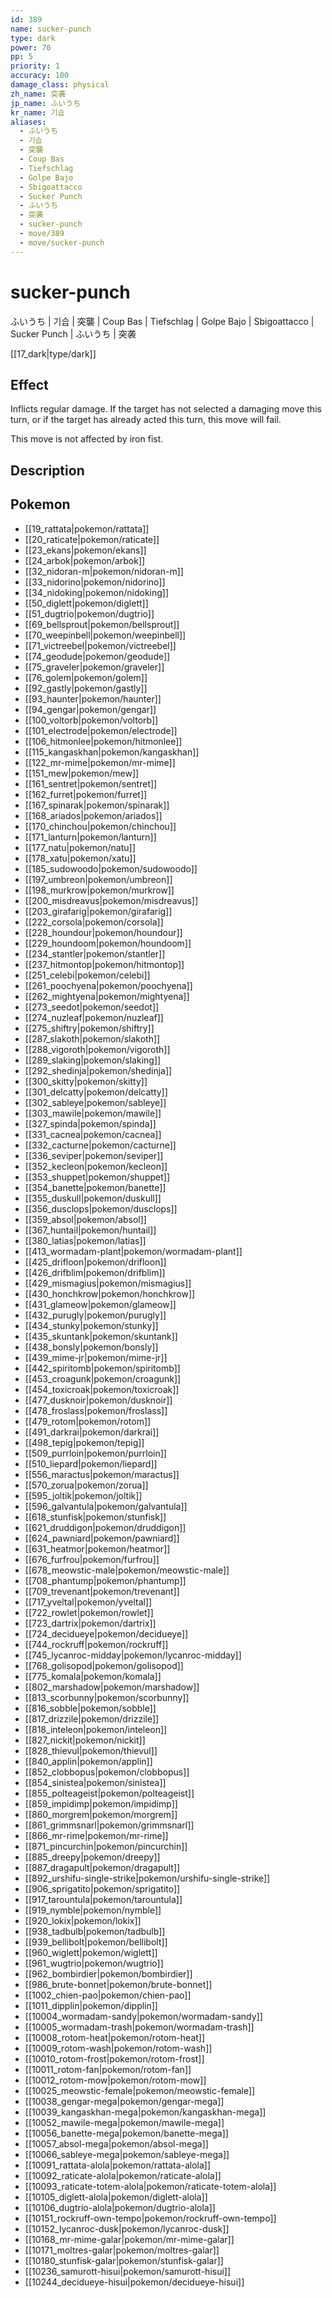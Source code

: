 ```yaml
---
id: 389
name: sucker-punch
type: dark
power: 70
pp: 5
priority: 1
accuracy: 100
damage_class: physical
zh_name: 突袭
jp_name: ふいうち
kr_name: 기습
aliases:
  - ふいうち
  - 기습
  - 突襲
  - Coup Bas
  - Tiefschlag
  - Golpe Bajo
  - Sbigoattacco
  - Sucker Punch
  - ふいうち
  - 突袭
  - sucker-punch
  - move/389
  - move/sucker-punch
---
```

# sucker-punch
    
ふいうち | 기습 | 突襲 | Coup Bas | Tiefschlag | Golpe Bajo | Sbigoattacco | Sucker Punch | ふいうち | 突袭

[[17_dark|type/dark]]

## Effect

Inflicts regular damage.  If the target has not selected a damaging move this turn, or if the target has already acted this turn, this move will fail.

This move is not affected by iron fist.

## Description



## Pokemon

- [[19_rattata|pokemon/rattata]]
- [[20_raticate|pokemon/raticate]]
- [[23_ekans|pokemon/ekans]]
- [[24_arbok|pokemon/arbok]]
- [[32_nidoran-m|pokemon/nidoran-m]]
- [[33_nidorino|pokemon/nidorino]]
- [[34_nidoking|pokemon/nidoking]]
- [[50_diglett|pokemon/diglett]]
- [[51_dugtrio|pokemon/dugtrio]]
- [[69_bellsprout|pokemon/bellsprout]]
- [[70_weepinbell|pokemon/weepinbell]]
- [[71_victreebel|pokemon/victreebel]]
- [[74_geodude|pokemon/geodude]]
- [[75_graveler|pokemon/graveler]]
- [[76_golem|pokemon/golem]]
- [[92_gastly|pokemon/gastly]]
- [[93_haunter|pokemon/haunter]]
- [[94_gengar|pokemon/gengar]]
- [[100_voltorb|pokemon/voltorb]]
- [[101_electrode|pokemon/electrode]]
- [[106_hitmonlee|pokemon/hitmonlee]]
- [[115_kangaskhan|pokemon/kangaskhan]]
- [[122_mr-mime|pokemon/mr-mime]]
- [[151_mew|pokemon/mew]]
- [[161_sentret|pokemon/sentret]]
- [[162_furret|pokemon/furret]]
- [[167_spinarak|pokemon/spinarak]]
- [[168_ariados|pokemon/ariados]]
- [[170_chinchou|pokemon/chinchou]]
- [[171_lanturn|pokemon/lanturn]]
- [[177_natu|pokemon/natu]]
- [[178_xatu|pokemon/xatu]]
- [[185_sudowoodo|pokemon/sudowoodo]]
- [[197_umbreon|pokemon/umbreon]]
- [[198_murkrow|pokemon/murkrow]]
- [[200_misdreavus|pokemon/misdreavus]]
- [[203_girafarig|pokemon/girafarig]]
- [[222_corsola|pokemon/corsola]]
- [[228_houndour|pokemon/houndour]]
- [[229_houndoom|pokemon/houndoom]]
- [[234_stantler|pokemon/stantler]]
- [[237_hitmontop|pokemon/hitmontop]]
- [[251_celebi|pokemon/celebi]]
- [[261_poochyena|pokemon/poochyena]]
- [[262_mightyena|pokemon/mightyena]]
- [[273_seedot|pokemon/seedot]]
- [[274_nuzleaf|pokemon/nuzleaf]]
- [[275_shiftry|pokemon/shiftry]]
- [[287_slakoth|pokemon/slakoth]]
- [[288_vigoroth|pokemon/vigoroth]]
- [[289_slaking|pokemon/slaking]]
- [[292_shedinja|pokemon/shedinja]]
- [[300_skitty|pokemon/skitty]]
- [[301_delcatty|pokemon/delcatty]]
- [[302_sableye|pokemon/sableye]]
- [[303_mawile|pokemon/mawile]]
- [[327_spinda|pokemon/spinda]]
- [[331_cacnea|pokemon/cacnea]]
- [[332_cacturne|pokemon/cacturne]]
- [[336_seviper|pokemon/seviper]]
- [[352_kecleon|pokemon/kecleon]]
- [[353_shuppet|pokemon/shuppet]]
- [[354_banette|pokemon/banette]]
- [[355_duskull|pokemon/duskull]]
- [[356_dusclops|pokemon/dusclops]]
- [[359_absol|pokemon/absol]]
- [[367_huntail|pokemon/huntail]]
- [[380_latias|pokemon/latias]]
- [[413_wormadam-plant|pokemon/wormadam-plant]]
- [[425_drifloon|pokemon/drifloon]]
- [[426_drifblim|pokemon/drifblim]]
- [[429_mismagius|pokemon/mismagius]]
- [[430_honchkrow|pokemon/honchkrow]]
- [[431_glameow|pokemon/glameow]]
- [[432_purugly|pokemon/purugly]]
- [[434_stunky|pokemon/stunky]]
- [[435_skuntank|pokemon/skuntank]]
- [[438_bonsly|pokemon/bonsly]]
- [[439_mime-jr|pokemon/mime-jr]]
- [[442_spiritomb|pokemon/spiritomb]]
- [[453_croagunk|pokemon/croagunk]]
- [[454_toxicroak|pokemon/toxicroak]]
- [[477_dusknoir|pokemon/dusknoir]]
- [[478_froslass|pokemon/froslass]]
- [[479_rotom|pokemon/rotom]]
- [[491_darkrai|pokemon/darkrai]]
- [[498_tepig|pokemon/tepig]]
- [[509_purrloin|pokemon/purrloin]]
- [[510_liepard|pokemon/liepard]]
- [[556_maractus|pokemon/maractus]]
- [[570_zorua|pokemon/zorua]]
- [[595_joltik|pokemon/joltik]]
- [[596_galvantula|pokemon/galvantula]]
- [[618_stunfisk|pokemon/stunfisk]]
- [[621_druddigon|pokemon/druddigon]]
- [[624_pawniard|pokemon/pawniard]]
- [[631_heatmor|pokemon/heatmor]]
- [[676_furfrou|pokemon/furfrou]]
- [[678_meowstic-male|pokemon/meowstic-male]]
- [[708_phantump|pokemon/phantump]]
- [[709_trevenant|pokemon/trevenant]]
- [[717_yveltal|pokemon/yveltal]]
- [[722_rowlet|pokemon/rowlet]]
- [[723_dartrix|pokemon/dartrix]]
- [[724_decidueye|pokemon/decidueye]]
- [[744_rockruff|pokemon/rockruff]]
- [[745_lycanroc-midday|pokemon/lycanroc-midday]]
- [[768_golisopod|pokemon/golisopod]]
- [[775_komala|pokemon/komala]]
- [[802_marshadow|pokemon/marshadow]]
- [[813_scorbunny|pokemon/scorbunny]]
- [[816_sobble|pokemon/sobble]]
- [[817_drizzile|pokemon/drizzile]]
- [[818_inteleon|pokemon/inteleon]]
- [[827_nickit|pokemon/nickit]]
- [[828_thievul|pokemon/thievul]]
- [[840_applin|pokemon/applin]]
- [[852_clobbopus|pokemon/clobbopus]]
- [[854_sinistea|pokemon/sinistea]]
- [[855_polteageist|pokemon/polteageist]]
- [[859_impidimp|pokemon/impidimp]]
- [[860_morgrem|pokemon/morgrem]]
- [[861_grimmsnarl|pokemon/grimmsnarl]]
- [[866_mr-rime|pokemon/mr-rime]]
- [[871_pincurchin|pokemon/pincurchin]]
- [[885_dreepy|pokemon/dreepy]]
- [[887_dragapult|pokemon/dragapult]]
- [[892_urshifu-single-strike|pokemon/urshifu-single-strike]]
- [[906_sprigatito|pokemon/sprigatito]]
- [[917_tarountula|pokemon/tarountula]]
- [[919_nymble|pokemon/nymble]]
- [[920_lokix|pokemon/lokix]]
- [[938_tadbulb|pokemon/tadbulb]]
- [[939_bellibolt|pokemon/bellibolt]]
- [[960_wiglett|pokemon/wiglett]]
- [[961_wugtrio|pokemon/wugtrio]]
- [[962_bombirdier|pokemon/bombirdier]]
- [[986_brute-bonnet|pokemon/brute-bonnet]]
- [[1002_chien-pao|pokemon/chien-pao]]
- [[1011_dipplin|pokemon/dipplin]]
- [[10004_wormadam-sandy|pokemon/wormadam-sandy]]
- [[10005_wormadam-trash|pokemon/wormadam-trash]]
- [[10008_rotom-heat|pokemon/rotom-heat]]
- [[10009_rotom-wash|pokemon/rotom-wash]]
- [[10010_rotom-frost|pokemon/rotom-frost]]
- [[10011_rotom-fan|pokemon/rotom-fan]]
- [[10012_rotom-mow|pokemon/rotom-mow]]
- [[10025_meowstic-female|pokemon/meowstic-female]]
- [[10038_gengar-mega|pokemon/gengar-mega]]
- [[10039_kangaskhan-mega|pokemon/kangaskhan-mega]]
- [[10052_mawile-mega|pokemon/mawile-mega]]
- [[10056_banette-mega|pokemon/banette-mega]]
- [[10057_absol-mega|pokemon/absol-mega]]
- [[10066_sableye-mega|pokemon/sableye-mega]]
- [[10091_rattata-alola|pokemon/rattata-alola]]
- [[10092_raticate-alola|pokemon/raticate-alola]]
- [[10093_raticate-totem-alola|pokemon/raticate-totem-alola]]
- [[10105_diglett-alola|pokemon/diglett-alola]]
- [[10106_dugtrio-alola|pokemon/dugtrio-alola]]
- [[10151_rockruff-own-tempo|pokemon/rockruff-own-tempo]]
- [[10152_lycanroc-dusk|pokemon/lycanroc-dusk]]
- [[10168_mr-mime-galar|pokemon/mr-mime-galar]]
- [[10171_moltres-galar|pokemon/moltres-galar]]
- [[10180_stunfisk-galar|pokemon/stunfisk-galar]]
- [[10236_samurott-hisui|pokemon/samurott-hisui]]
- [[10244_decidueye-hisui|pokemon/decidueye-hisui]]


